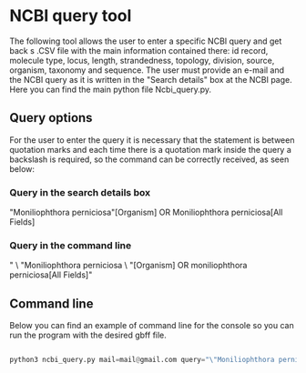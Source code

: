 # NCBI query tool

The following tool allows the user to enter a specific NCBI query and get back s .CSV file with the main information contained there: id record, molecule type, locus, length, strandedness, topology, division, source, organism, taxonomy and sequence. The user must provide an e-mail and the NCBI query as it is written in the "Search details" box at the NCBI page. Here you can find the main python file Ncbi_query.py. 

## Query options

For the user to enter the query it is necessary that the statement is between quotation marks and each time there is a quotation mark inside the query a backslash is required, so the command can be correctly received, as seen below: 
### Query in the search details box

"Moniliophthora perniciosa"[Organism] OR Moniliophthora perniciosa[All Fields]

### Query in the command line

" \ "Moniliophthora perniciosa \ "[Organism] OR moniliophthora perniciosa[All Fields]"

## Command line

Below you can find an example of command line for the console so you can run the program with the desired gbff file. 
```python

python3 ncbi_query.py mail=mail@gmail.com query="\"Moniliophthora perniciosa\"[Organism] OR moniliophthora perniciosa[All Fields]" #The user must give an specific query and an e-mail

```


